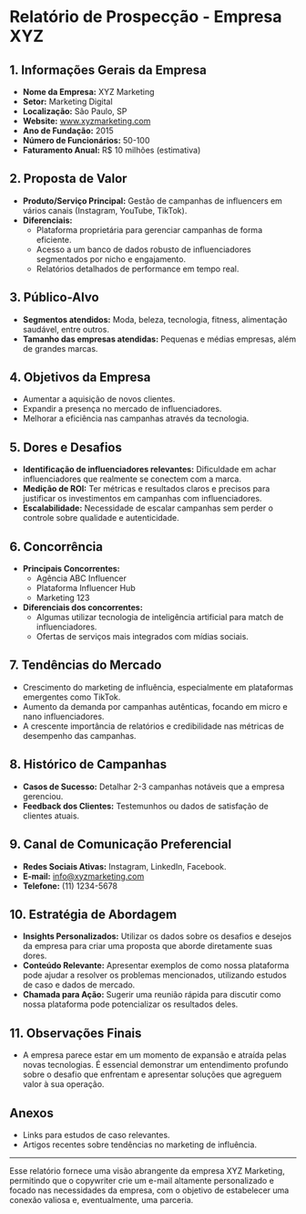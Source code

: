 # Relatório de Prospecção - Empresa XYZ

## 1. Informações Gerais da Empresa
- **Nome da Empresa:** XYZ Marketing
- **Setor:** Marketing Digital
- **Localização:** São Paulo, SP
- **Website:** www.xyzmarketing.com
- **Ano de Fundação:** 2015
- **Número de Funcionários:** 50-100
- **Faturamento Anual:** R$ 10 milhões (estimativa)
  
## 2. Proposta de Valor
- **Produto/Serviço Principal:** Gestão de campanhas de influencers em vários canais (Instagram, YouTube, TikTok).
- **Diferenciais:** 
  - Plataforma proprietária para gerenciar campanhas de forma eficiente.
  - Acesso a um banco de dados robusto de influenciadores segmentados por nicho e engajamento.
  - Relatórios detalhados de performance em tempo real.

## 3. Público-Alvo
- **Segmentos atendidos:** Moda, beleza, tecnologia, fitness, alimentação saudável, entre outros.
- **Tamanho das empresas atendidas:** Pequenas e médias empresas, além de grandes marcas.

## 4. Objetivos da Empresa
- Aumentar a aquisição de novos clientes.
- Expandir a presença no mercado de influenciadores.
- Melhorar a eficiência nas campanhas através da tecnologia.

## 5. Dores e Desafios
- **Identificação de influenciadores relevantes:** Dificuldade em achar influenciadores que realmente se conectem com a marca.
- **Medição de ROI:** Ter métricas e resultados claros e precisos para justificar os investimentos em campanhas com influenciadores.
- **Escalabilidade:** Necessidade de escalar campanhas sem perder o controle sobre qualidade e autenticidade.

## 6. Concorrência
- **Principais Concorrentes:** 
  - Agência ABC Influencer
  - Plataforma Influencer Hub
  - Marketing 123
- **Diferenciais dos concorrentes:**
  - Algumas utilizar tecnologia de inteligência artificial para match de influenciadores.
  - Ofertas de serviços mais integrados com mídias sociais.

## 7. Tendências do Mercado
- Crescimento do marketing de influência, especialmente em plataformas emergentes como TikTok.
- Aumento da demanda por campanhas autênticas, focando em micro e nano influenciadores.
- A crescente importância de relatórios e credibilidade nas métricas de desempenho das campanhas.

## 8. Histórico de Campanhas
- **Casos de Sucesso:** Detalhar 2-3 campanhas notáveis que a empresa gerenciou.
- **Feedback dos Clientes:** Testemunhos ou dados de satisfação de clientes atuais.

## 9. Canal de Comunicação Preferencial
- **Redes Sociais Ativas:** Instagram, LinkedIn, Facebook.
- **E-mail:** info@xyzmarketing.com
- **Telefone:** (11) 1234-5678

## 10. Estratégia de Abordagem
- **Insights Personalizados:** Utilizar os dados sobre os desafios e desejos da empresa para criar uma proposta que aborde diretamente suas dores.
- **Conteúdo Relevante:** Apresentar exemplos de como nossa plataforma pode ajudar a resolver os problemas mencionados, utilizando estudos de caso e dados de mercado.
- **Chamada para Ação:** Sugerir uma reunião rápida para discutir como nossa plataforma pode potencializar os resultados deles.

## 11. Observações Finais
- A empresa parece estar em um momento de expansão e atraída pelas novas tecnologias. É essencial demonstrar um entendimento profundo sobre o desafio que enfrentam e apresentar soluções que agreguem valor à sua operação.

## Anexos
- Links para estudos de caso relevantes.
- Artigos recentes sobre tendências no marketing de influência.

---

Esse relatório fornece uma visão abrangente da empresa XYZ Marketing, permitindo que o copywriter crie um e-mail altamente personalizado e focado nas necessidades da empresa, com o objetivo de estabelecer uma conexão valiosa e, eventualmente, uma parceria.